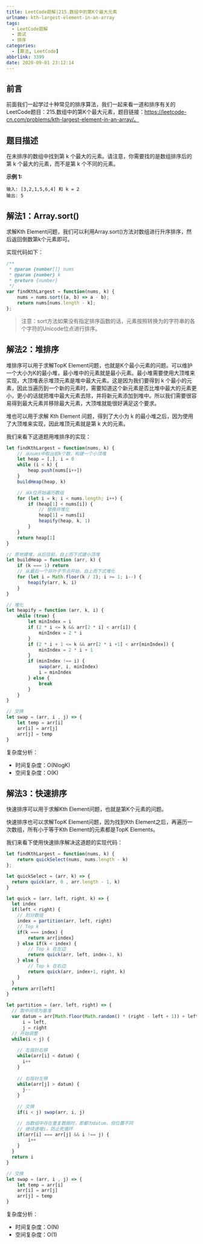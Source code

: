```yaml
---
title: LeetCode题解|215.数组中的第K个最大元素
urlname: kth-largest-element-in-an-array
tags:
  - LeetCode题解
  - 面试
  - 排序
categories:
  - [算法, LeetCode]
abbrlink: 3399
date: 2020-09-01 23:12:14
---
```



## 前言
前面我们一起学过十种常见的排序算法，我们一起来看一道和排序有关的LeetCode题目：215.数组中的第K个最大元素，题目链接：https://leetcode-cn.com/problems/kth-largest-element-in-an-array/。


## 题目描述
在未排序的数组中找到第 k 个最大的元素。请注意，你需要找的是数组排序后的第 k 个最大的元素，而不是第 k 个不同的元素。

**示例 1:**
```
输入: [3,2,1,5,6,4] 和 k = 2
输出: 5
```

## 解法1：Array.sort()
求解Kth Element问题，我们可以利用Array.sort()方法对数组进行升序排序，然后返回倒数第k个元素即可。

实现代码如下：
```javascript
/**
 * @param {number[]} nums
 * @param {number} k
 * @return {number}
 */
var findKthLargest = function(nums, k) {
    nums = nums.sort((a, b) => a - b);
    return nums[nums.length - k];
};
```

> 注意：sort方法如果没有指定排序函数的话，元素按照转换为的字符串的各个字符的Unicode位点进行排序。

## 解法2：堆排序
堆排序可以用于求解TopK Element问题，也就是K个最小元素的问题。可以维护一个大小为K的最小堆，最小堆中的元素就是最小元素。最小堆需要使用大顶堆来实现，大顶堆表示堆顶元素是堆中最大元素。这是因为我们要得到 k 个最小的元素，因此当遍历到一个新的元素时，需要知道这个新元素是否比堆中最大的元素更小，更小的话就把堆中最大元素去除，并将新元素添加到堆中。所以我们需要很容易得到最大元素并移除最大元素，大顶堆就能很好满足这个要求。

堆也可以用于求解 Kth Element 问题，得到了大小为 k 的最小堆之后，因为使用了大顶堆来实现，因此堆顶元素就是第 k 大的元素。


我们来看下这道题用堆排序的实现：
```javascript
let findKthLargest = function(nums, k) {
    // 从nums中取出前k个数，构建一个小顶堆
    let heap = [,], i = 0
    while (i < k) {
        heap.push(nums[i++])
    }
    buildHeap(heap, k)

    // 从k位开始遍历数组
    for (let i = k; i < nums.length; i++) {
        if (heap[1] < nums[i]) {
            // 替换并堆化
            heap[1] = nums[i]
            heapify(heap, k, 1)
        }
    }
    return heap[1]
}

// 原地建堆，从后往前，自上而下式建小顶堆
let buildHeap = function (arr, k) {
    if (k === 1) return
    // 从最后一个非叶子节点开始，自上而下式堆化
    for (let i = Math.floor(k / 2); i >= 1; i--) {
        heapify(arr, k, i)
    }
}

// 堆化
let heapify = function (arr, k, i) {
    while (true) {
        let minIndex = i
        if (2 * i <= k && arr[2 * i] < arr[i]) {
            minIndex = 2 * i
        }
        if (2 * i + 1 <= k && arr[2 * i +1] < arr[minIndex]) {
            minIndex = 2 * i + 1
        }
        if (minIndex !== i) {
            swap(arr, i, minIndex)
            i = minIndex
        } else {
            break
        }
    }
}

// 交换
let swap = (arr, i , j) => {
    let temp = arr[i]
    arr[i] = arr[j]
    arr[j] = temp
}
```

复杂度分析：
- 时间复杂度：O(NlogK)
- 空间复杂度：O(K)

## 解法3：快速排序
快速排序可以用于求解Kth Element问题，也就是第K个元素的问题。

快速排序也可以求解TopK Element问题，因为找到Kth Element之后，再遍历一次数组，所有小于等于Kth Element的元素都是TopK Elements。


我们来看下使用快速排序解决这道题的实现代码：
```javascript
let findKthLargest = function(nums, k) {
    return quickSelect(nums, nums.length - k)
};

let quickSelect = (arr, k) => {
  return quick(arr, 0 , arr.length - 1, k)
}

let quick = (arr, left, right, k) => {
  let index
  if(left < right) {
    // 划分数组
    index = partition(arr, left, right)
    // Top k
    if(k === index) {
        return arr[index]
    } else if(k < index) {
        // Top k 在左边
        return quick(arr, left, index-1, k)
    } else {
        // Top k 在右边
        return quick(arr, index+1, right, k)
    }
  }
  return arr[left]
}

let partition = (arr, left, right) => {
  // 取中间项为基准
  var datum = arr[Math.floor(Math.random() * (right - left + 1)) + left],
      i = left,
      j = right
  // 开始调整
  while(i < j) {
    
    // 左指针右移
    while(arr[i] < datum) {
      i++
    }
    
    // 右指针左移
    while(arr[j] > datum) {
      j--
    }
    
    // 交换
    if(i < j) swap(arr, i, j)

    // 当数组中存在重复数据时，即都为datum，但位置不同
    // 继续递增i，防止死循环
    if(arr[i] === arr[j] && i !== j) {
        i++
    }
  }
  return i
}

// 交换
let swap = (arr, i , j) => {
    let temp = arr[i]
    arr[i] = arr[j]
    arr[j] = temp
}
```

复杂度分析：
- 时间复杂度：O(N)
- 空间复杂度：O(1)